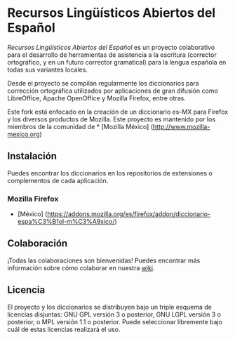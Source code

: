 # Recursos Lingüísticos Abiertos del Español

_Recursos Lingüísticos Abiertos del Español_ es un proyecto colaborativo para
el desarrollo de herramientas de asistencia a la escritura (corrector
ortográfico, y en un futuro corrector gramatical) para la lengua
española en todas sus variantes locales.

Desde el proyecto se compilan regularmente los diccionarios para corrección
ortográfica utilizados por aplicaciones de gran difusión como LibreOffice,
Apache OpenOffice y Mozilla Firefox, entre otras.

Este fork está enfocado en la creación de un diccionario es-MX para Firefox y los diversos productos de Mozilla. Este proyecto es mantenido por los miembros de la comunidad de * [Mozilla México] (http://www.mozilla-mexico.org)

## Instalación

Puedes encontrar los diccionarios en los repositorios de extensiones o
complementos de cada aplicación.

### Mozilla Firefox

* [México] (https://addons.mozilla.org/es/firefox/addon/diccionario-espa%C3%B1ol-m%C3%A9xico/)

## Colaboración

¡Todas las colaboraciones son bienvenidas!
Puedes encontrar más información sobre cómo colaborar en nuestra
[wiki](http://wiki.mozila.org/Mexico).

## Licencia

El proyecto y los diccionarios se distribuyen bajo un triple esquema de
licencias disjuntas: GNU GPL versión 3 o posterior, GNU LGPL versión 3 o
posterior, o MPL versión 1.1 o posterior.
Puede seleccionar libremente bajo cuál de estas licencias realizará el uso.
